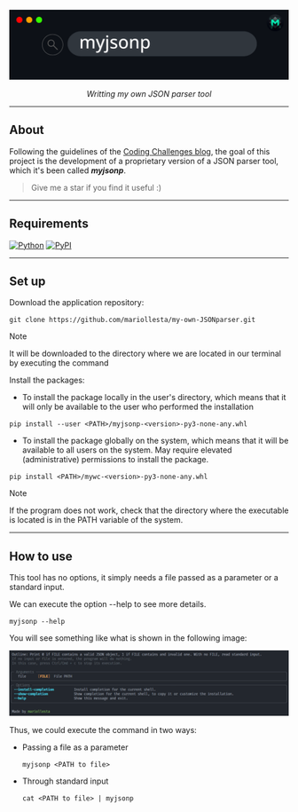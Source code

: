 
![](./images/myjsonp_banner.png)

<p align="center">
<em>Writting my own JSON parser tool</em>
</p>



---

## About

Following the guidelines of the [Coding Challenges blog](https://codingchallenges.fyi/challenges/challenge-json-parser), the goal of this project is the development of a proprietary version of a JSON parser tool, which it's been called **_myjsonp_**.

> Give me a star if you find it useful :)

---

## Requirements

[![Python](https://img.shields.io/badge/Python-3.10+-3776AB?style=for-the-badge&logo=python&logoColor=white&labelColor=101010)](https://python.org)
[![PyPI](https://img.shields.io/badge/pypi-22.0.2+-3775A9?style=for-the-badge&logo=pypi&logoColor=white&labelColor=101010)](https://pypi.org/project/pip/)


---

## Set up

Download the application repository:

```terminal
git clone https://github.com/mariollesta/my-own-JSONparser.git
```

> [!Note]
> It will be downloaded to the directory where we are located in our terminal by executing the command

Install the packages:

- To install the package locally in the user's directory, which means that it will only be available to the user who performed the installation

```terminal
pip install --user <PATH>/myjsonp-<version>-py3-none-any.whl
```

- To install the package globally on the system, which means that it will be available to all users on the system. May require elevated (administrative) permissions to install the package.

```terminal
pip install <PATH>/mywc-<version>-py3-none-any.whl
```

> [!Note]
> If the program does not work, check that the directory where the executable is located is in the PATH variable of the system.

---

## How to use

This tool has no options, it simply needs a file passed as a parameter or a standard input.

We can execute the option --help to see more details.

```terminal
myjsonp --help
```

You will see something like what is shown in the following image:

![](./images/myjsonp_help.png)

Thus, we could execute the command in two ways:

- Passing a file as a parameter
  ```terminal
  myjsonp <PATH to file>
  ```

- Through standard input
  ```terminal
  cat <PATH to file> | myjsonp 
  ```

